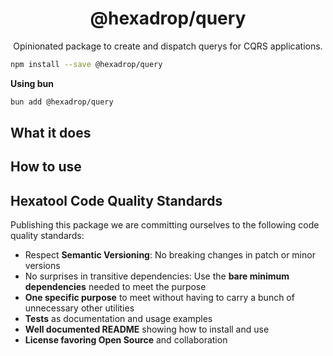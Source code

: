<h1 align="center">
  @hexadrop/query
</h1>

<p align="center">
  Opinionated package to create and dispatch querys for CQRS applications.
</p>

```bash
npm install --save @hexadrop/query
```

**Using bun**

```bash
bun add @hexadrop/query
```

## What it does

## How to use

## Hexatool Code Quality Standards

Publishing this package we are committing ourselves to the following code quality standards:

-   Respect **Semantic Versioning**: No breaking changes in patch or minor versions
-   No surprises in transitive dependencies: Use the **bare minimum dependencies** needed to meet the purpose
-   **One specific purpose** to meet without having to carry a bunch of unnecessary other utilities
-   **Tests** as documentation and usage examples
-   **Well documented README** showing how to install and use
-   **License favoring Open Source** and collaboration
